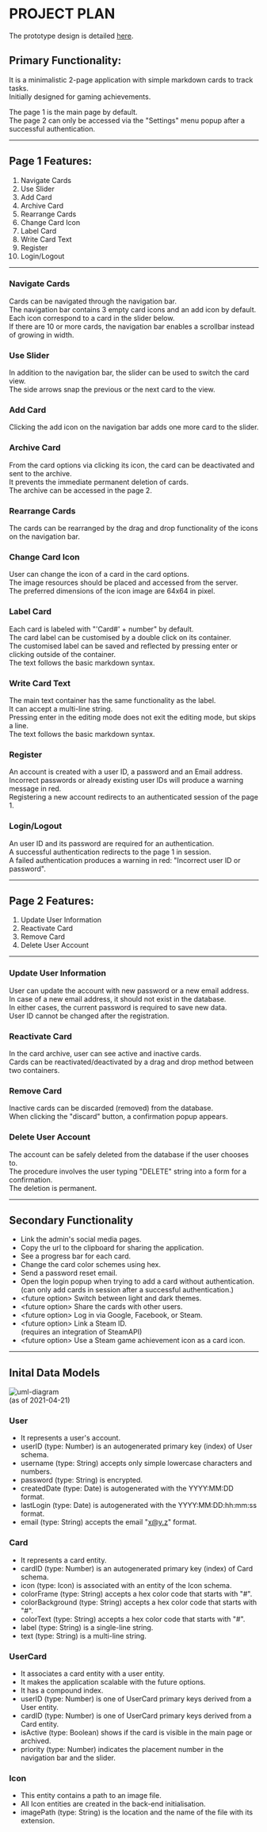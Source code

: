 # PROJECT PLAN
The prototype design is detailed [here](https://www.figma.com/proto/PG9F2wrdrJnNiFiAIP0HGP).

## Primary Functionality:
It is a minimalistic 2-page application with simple markdown cards to track tasks.\
Initially designed for gaming achievements.

The page 1 is the main page by default.\
The page 2 can only be accessed via the "Settings" menu popup after a successful authentication.

---

## Page 1 Features:
1. Navigate Cards
2. Use Slider
3. Add Card
4. Archive Card
5. Rearrange Cards
6. Change Card Icon
7. Label Card
8. Write Card Text
9. Register
10. Login/Logout

---

### Navigate Cards
Cards can be navigated through the navigation bar.\
The navigation bar contains 3 empty card icons and an add icon by default.\
Each icon correspond to a card in the slider below.\
If there are 10 or more cards, the navigation bar enables a scrollbar instead of growing in width.

### Use Slider
In addition to the navigation bar, the slider can be used to switch the card view.\
The side arrows snap the previous or the next card to the view.

### Add Card
Clicking the add icon on the navigation bar adds one more card to the slider.

### Archive Card
From the card options via clicking its icon, the card can be deactivated and sent to the archive.\
It prevents the immediate permanent deletion of cards.\
The archive can be accessed in the page 2.

### Rearrange Cards
The cards can be rearranged by the drag and drop functionality of the icons on the navigation bar.

### Change Card Icon
User can change the icon of a card in the card options.\
The image resources should be placed and accessed from the server.\
The preferred dimensions of the icon image are 64x64 in pixel.

### Label Card
Each card is labeled with "'Card#' + number" by default.\
The card label can be customised by a double click on its container.\
The customised label can be saved and reflected by pressing enter or clicking outside of the container.\
The text follows the basic markdown syntax.

### Write Card Text
The main text container has the same functionality as the label.\
It can accept a multi-line string.\
Pressing enter in the editing mode does not exit the editing mode, but skips a line.\
The text follows the basic markdown syntax.

### Register
An account is created with a user ID, a password and an Email address.\
Incorrect passwords or already existing user IDs will produce a warning message in red.\
Registering a new account redirects to an authenticated session of the page 1.

### Login/Logout
An user ID and its password are required for an authentication.\
A successful authentication redirects to the page 1 in session.\
A failed authentication produces a warning in red: "Incorrect user ID or password".

---

## Page 2 Features:
1. Update User Information
2. Reactivate Card
3. Remove Card
4. Delete User Account

---

### Update User Information
User can update the account with new password or a new email address.\
In case of a new email address, it should not exist in the database.\
In either cases, the current password is required to save new data.\
User ID cannot be changed after the registration.

### Reactivate Card
In the card archive, user can see active and inactive cards.\
Cards can be reactivated/deactivated by a drag and drop method between two containers.

### Remove Card
Inactive cards can be discarded (removed) from the database.\
When clicking the "discard" button, a confirmation popup appears.

### Delete User Account
The account can be safely deleted from the database if the user chooses to.\
The procedure involves the user typing "DELETE" string into a form for a confirmation.\
The deletion is permanent.

---

## Secondary Functionality
- Link the admin's social media pages.
- Copy the url to the clipboard for sharing the application.
- See a progress bar for each card.
- Change the card color schemes using hex.
- Send a password reset email.
- Open the login popup when trying to add a card without authentication.\
(can only add cards in session after a successful authentication.)
- \<future option> Switch between light and dark themes.
- \<future option> Share the cards with other users.
- \<future option> Log in via Google, Facebook, or Steam.
- \<future option> Link a Steam ID.\
(requires an integration of SteamAPI)
- \<future option> Use a Steam game achievement icon as a card icon.

---

## Inital Data Models

![uml-diagram](docs/uml.png)\
(as of 2021-04-21)

### User
- It represents a user's account.
- userID (type: Number) is an autogenerated primary key (index) of User schema.
- username (type: String) accepts only simple lowercase characters and numbers.
- password (type: String) is encrypted.
- createdDate (type: Date) is autogenerated with the YYYY:MM:DD format.
- lastLogin (type: Date) is autogenerated with the YYYY:MM:DD:hh:mm:ss format.
- email (type: String) accepts the email "x@y.z" format.

### Card
- It represents a card entity.
- cardID (type: Number) is an autogenerated primary key (index) of Card schema.
- icon (type: Icon) is associated with an entity of the Icon schema.
- colorFrame (type: String) accepts a hex color code that starts with "#".
- colorBackground (type: String) accepts a hex color code that starts with "#".
- colorText (type: String) accepts a hex color code that starts with "#".
- label (type: String) is a single-line string.
- text (type: String) is a multi-line string.

### UserCard
- It associates a card entity with a user entity.
- It makes the application scalable with the future options.
- It has a compound index.
- userID (type: Number) is one of UserCard primary keys derived from a User entity.
- cardID (type: Number) is one of UserCard primary keys derived from a Card entity.
- isActive (type: Boolean) shows if the card is visible in the main page or archived.
- priority (type: Number) indicates the placement number in the navigation bar and the slider.

### Icon
- This entity contains a path to an image file.
- All Icon entities are created in the back-end initialisation.
- imagePath (type: String) is the location and the name of the file with its extension.